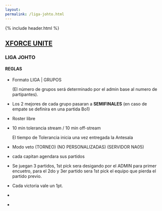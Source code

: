 ```yaml
---
layout: 
permalink: /liga-johto.html
---
```


<html lang="{{ page.lang | default: site.lang | default: " en " }}">
{% include header.html %}

<body class="light-blue">

  <div class="container-fluid purple">
   <div class="row text-white py-3">
   <div class="col-2"></div>
        <div class="col-8 text-center"><a class="navbar-brand text-white" href=""><h2>XFORCE UNITE</h2></a></div>
        <div class="col-2"></div>
    </div>    
  </div>

<div class="container mt-5">
    <div class="row text-white">
        <div class="col-12 col-xl-2"></div>
        <div class="col-12 col-xl-8">
            <h3 class="bg-purple px-3 px-lg-5 py-3">LIGA JOHTO</h3>
            <div class="neon p-3 p-lg-5">
                <h4> REGLAS </h4>      
                <ul>
                  <li>
                  <p>Formato LIGA | GRUPOS</p> 
                  <p>(El número de grupos será determinado por el admin base al numero de partipantes).</p></li>
                  <li><p>Los 2 mejores de cada grupo pasaran a <b>SEMIFINALES</b> (en caso de empate se definira en una partida Bo1)</p></li>
                  <li><p>Roster libre</p></li>
                  <li><p>10 min tolerancia stream / 10 min off-stream</p>
                  <p>El tiempo de Tolerancia inicia una vez entregada la Antesala</p>
                  </li>
                  <li><p>Modo veto (TORNEO) (NO PERSONALIZADAS) (SERVIDOR NA05)</p></li>
                  <li><p>cada capitan  agendara sus partidos</p></li>   
                   <li><p>Se juegan 3 partidos, 1st pick sera desigando por el ADMIN para primer encuetro, para el 2do y 3er partido sera 1st pick el equipo que pierda el partido previo.</p></li>
                  <li><p>Cada victoria vale un 1pt.</p></li> 
                   <li><p></p></li>
                  <li><p></p></li>           
                </ul>   
            </div>
        </div>
        <div class="col-12 col-xl-2"></div>
    </div>
</div>


<script src="https://cdn.jsdelivr.net/npm/bootstrap@5.3.3/dist/js/bootstrap.bundle.min.js" integrity="sha384-YvpcrYf0tY3lHB60NNkmXc5s9fDVZLESaAA55NDzOxhy9GkcIdslK1eN7N6jIeHz" crossorigin="anonymous"></script>

</body>
</html>
